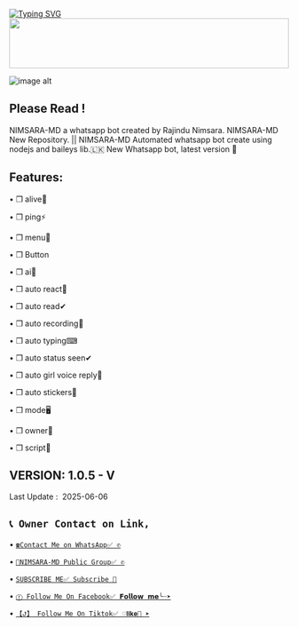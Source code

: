 <a href="https://git.io/typing-svg"><img src="https://readme-typing-svg.demolab.com?font=Fira+Code&size=24&pause=1000&color=08F707&width=456&lines=%F0%9D%9B%AE%F0%9D%9B%AA%F0%9D%9B%AD%F0%9D%91%86%F0%9D%9B%A5%F0%9D%91%85%F0%9D%9B%A5+-+%F0%9D%9B%AD%F0%9D%90%B7%F0%9F%91%8B;%F0%9D%90%82%F0%9D%90%91%F0%9D%90%84%F0%9D%90%80%F0%9D%90%93%F0%9D%90%84%F0%9D%90%83+%F0%9D%90%81%F0%9D%90%98+%F0%9D%90%91.%F0%9D%90%91%F0%9D%90%80%F0%9D%90%89%F0%9D%90%88%F0%9D%90%8D%F0%9D%90%83%F0%9D%90%94%C2%A0%F0%9D%90%8D%F0%9D%90%88%F0%9D%90%8C%F0%9D%90%92%F0%9D%90%80%F0%9D%90%91%F0%9D%90%80" alt="Typing SVG" /></a><img src="https://i.imgur.com/dBaSKWF.gif" height="90" width="100%">

![image alt](https://i.ibb.co/5x5pG4X3/SulaMd.jpg)




## Please Read !
   NIMSARA-MD a whatsapp bot created by Rajindu Nimsara. NIMSARA-MD New Repository. || NIMSARA-MD Automated whatsapp bot create using nodejs and baileys lib.🇱🇰 New Whatsapp bot, latest version 🎉
## Features:
   • ❒ alive👋


   
   • ❒ ping⚡


   
   • ❒ menu📜



   • ❒ Button



   • ❒ ai🤖



   
   • ❒ auto react🌟   


   
   • ❒ auto read✔


   
   • ❒ auto recording🎥


   
   • ❒ auto typing⌨


   
   • ❒ auto status seen✔


   
   • ❒ auto girl voice reply👸


   
   • ❒ auto stickers🌟


   
   • ❒ mode🖥


   
   • ❒ owner👤


   
   • ❒ script📃
## VERSION:  1.0.5 - V
   Last Update :  2025-06-06

## `📞 Owner Contact on Link,`   
  • [`☎️Contact Me on WhatsApp✅ ✆`](https://wa.me/94766351670)

  

  • [`👥NIMSARA-MD Public Group✅ ✆`](https://chat.whatsapp.com/JX7gtZYtbHn9C1V1k9ydCK)


  
  • [`SUBSCRIBE ME✅ Subscribe 🔔`](https://youtube.com/@slmaxpodda?si=d5NCOmw7qEkwjh7v)



  • [`ⓕ Follow Me On Facebook✅ 𝗙𝗼𝗹𝗹𝗼𝘄 𝗺𝗲╰┈➤`](https://www.facebook.com/profile.php?id=61556894490138&mibextid=ZbWKwL)



  • [`【ꚠ】 Follow Me On Tiktok✅ ♡𝐥𝐢𝐤𝐞💬 ➤`](tiktok.com/@nimsara_nima)




